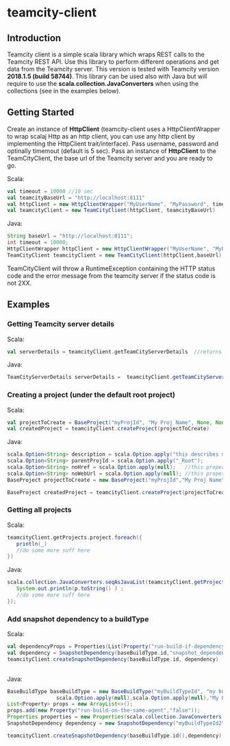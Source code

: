 # teamcity-client

## Introduction
Teamcity client is a simple scala library which wraps REST calls to the Teamcity REST API. Use this library to perform different operations and get data from the Teamcity server. This version is tested with Teamcity version **2018.1.5 (build 58744)**. This library can be used also with Java but will require to use the **scala.collection.JavaConverters** when using the collections (see in the examples below).

## Getting Started
Create an instance of **HttpClient** (teamcity-client uses a HttpClientWrapper to wrap scalaj Http as an http client, you can use any http client by implementing the HttpClient trait/interface). Pass username, password and optinally timemout (default is 5 sec).
Pass an instance of **HttpClient** to the TeamCityClient,  the base url of the Teamcity server and you are ready to go.

Scala:
```scala
val timeout = 10000 //10 sec
val teamcityBaseUrl = "http://localhost:8111"
val httpClient = new HttpClientWrapper("MyUserName", "MyPassword", timeout)
val teamcityClient = new TeamCityClient(httpClient, teamcityBaseUrl)
```
Java:
```java
String baseUrl = "http://localhost:8111";
int timeout = 10000;
HttpClientWrapper httpClient = new HttpClientWrapper("MyUserName", "MyPassword", timeout);
TeamCityClient teamcityClient = new TeamCityClient(httpClient,baseUrl);
```

TeamCityClient will throw a RuntimeException containing the HTTP status code and the error message from the teamcity server if the status code is not 2XX.

## Examples
### Getting Teamcity server details
Scala:
```scala
val serverDetails = teamcityClient.getTeamCityServerDetails  //returns version, start time and additional info
```
Java:
```java
TeamCityServerDetails serverDetails =  teamcityClient.getTeamCityServerDetails();
```

### Creating a project (under the default root project)
Scala:
```scala
val projectToCreate = BaseProject("myProjId", "My Proj Name", None, None, Some("projDesc"), false, Some(rootProjectId))
val createdProject = teamcityClient.createProject(projectToCreate)
```
Java:
```java
scala.Option<String> description = scala.Option.apply("this describes my project");
scala.Option<String> parentProjId = scala.Option.apply("_Root");
scala.Option<String> noHref = scala.Option.apply(null);   //this property will be filled by the server once project is created
scala.Option<String> noWebUrl = scala.Option.apply(null); //this property will be filled by the server once project is created
BaseProject projectToCreate = new BaseProject("myProjId","My Proj Name",noHref,noWebUrl,description,false,parentProjId);

BaseProject createdProject = teamcityClient.createProject(projectToCreate);
```

### Getting all projects
Scala:
```scala
teamcityClient.getProjects.project.foreach({
   println(_)
   //do some more suff here
})
```
Java:
```java
scala.collection.JavaConverters.seqAsJavaList(teamcityClient.getProjects().project()).stream().forEach(p -> {
   System.out.println(p.toString() ) ;
   //do some more suff here
});
```

### Add snapshot dependency to a buildType
Scala:
```scala
val dependencyProps = Properties(List(Property("run-build-if-dependency-failed","MAKE_FAILED_TO_START")))
val dependency = SnapshotDependency(baseBuildType.id,"snapshot_dependency",dependencyProps ,baseBuildType2)
teamcityClient.createSnapshotDependency(baseBuildType.id, dependency)
     
```
Java:
```java
BaseBuildType baseBuildType = new BaseBuildType("myBuildTypeId", "my build id",
                scala.Option.apply(null),scala.Option.apply(null),"My Proj Name","myProjId",false);
List<Property> props = new ArrayList<>();
props.add(new Property("run-build-on-the-same-agent","false"));
Properties properties = new Properties(scala.collection.JavaConverters.asScalaBuffer(props).toList() );
SnapshotDependency dependency = new SnapshotDependency("myBuildTypeId2","snapshot_dependency",properties,baseBuildType);

teamcityClient.createSnapshotDependency(baseBuildType.id(),dependency);
```        
